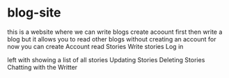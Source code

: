 # blog-site
this is a website where we can write blogs create acoount first then write a blog but it allows you to read other blogs without creating an account
for now you can
create Account
read Stories
Write stories
Log in

left with 
showing a list of all stories
Updating Stories
Deleting Stories
Chatting with the Writter
